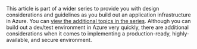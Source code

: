 This article is part of a wider series to provide you with design considerations and guidelines as you build out an application infrastructure in Azure. You can [view the additional topics in the series](#next-steps). Although you can build out a dev/test environment in Azure very quickly, there are additional considerations when it comes to implementing a production-ready, highly-available, and secure environment.

